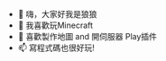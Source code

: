 - 👋 嗨，大家好我是狼狼
- 👀 我喜歡玩Minecraft
- 🌱 喜歡製作地圖 and 開伺服器 Play插件
- 📫 寫程式碼也很好玩!

<!---
WolfLangD/WolfLangD is a ✨ special ✨ repository because its `README.md` (this file) appears on your GitHub profile.
You can click the Preview link to take a look at your changes.
--->
